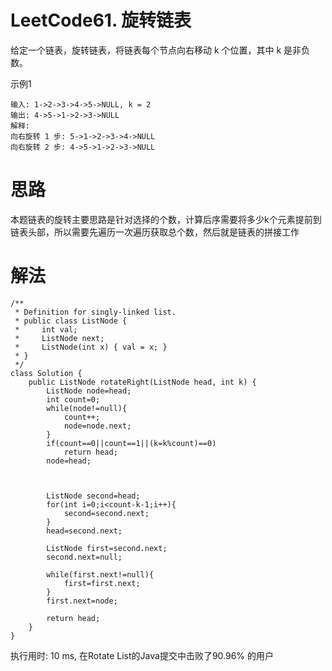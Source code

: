 LeetCode61. 旋转链表
====

给定一个链表，旋转链表，将链表每个节点向右移动 k 个位置，其中 k 是非负数。

示例1

```
输入: 1->2->3->4->5->NULL, k = 2
输出: 4->5->1->2->3->NULL
解释:
向右旋转 1 步: 5->1->2->3->4->NULL
向右旋转 2 步: 4->5->1->2->3->NULL
```



<h1>思路</h1>

本题链表的旋转主要思路是针对选择的个数，计算后序需要将多少k个元素提前到链表头部，所以需要先遍历一次遍历获取总个数，然后就是链表的拼接工作

<h1>解法</h1>

```
/**
 * Definition for singly-linked list.
 * public class ListNode {
 *     int val;
 *     ListNode next;
 *     ListNode(int x) { val = x; }
 * }
 */
class Solution {
    public ListNode rotateRight(ListNode head, int k) {
        ListNode node=head;
        int count=0;
        while(node!=null){
            count++;
            node=node.next;
        }
        if(count==0||count==1||(k=k%count)==0)
            return head;
        node=head;
        
        
      
        ListNode second=head;
        for(int i=0;i<count-k-1;i++){
            second=second.next;
        }
        head=second.next;
        
        ListNode first=second.next;
        second.next=null;
        
        while(first.next!=null){
            first=first.next;
        }
        first.next=node;
        
        return head;
    }
}
```
执行用时: 10 ms, 在Rotate List的Java提交中击败了90.96% 的用户
